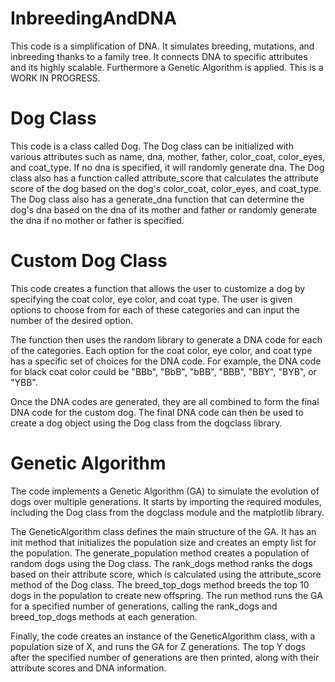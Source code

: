 # InbreedingAndDNA
This code is a simplification of DNA. It simulates breeding, mutations, and inbreeding thanks to a family tree. It connects DNA to specific attributes and its highly scalable. Furthermore a Genetic Algorithm is applied. This is a WORK IN PROGRESS.

# Dog Class

This code is a class called Dog. The Dog class can be initialized with various attributes such as name, dna, mother, father, color_coat, color_eyes, and coat_type. If no dna is specified, it will randomly generate dna. The Dog class also has a function called attribute_score that calculates the attribute score of the dog based on the dog's color_coat, color_eyes, and coat_type. The Dog class also has a generate_dna function that can determine the dog's dna based on the dna of its mother and father or randomly generate the dna if no mother or father is specified.

# Custom Dog Class

This code creates a function that allows the user to customize a dog by specifying the coat color, eye color, and coat type. The user is given options to choose from for each of these categories and can input the number of the desired option.

The function then uses the random library to generate a DNA code for each of the categories. Each option for the coat color, eye color, and coat type has a specific set of choices for the DNA code. For example, the DNA code for black coat color could be "BBb", "BbB", "bBB", "BBB", "BBY", "BYB", or "YBB".

Once the DNA codes are generated, they are all combined to form the final DNA code for the custom dog. The final DNA code can then be used to create a dog object using the Dog class from the dogclass library.

# Genetic Algorithm

The code implements a Genetic Algorithm (GA) to simulate the evolution of dogs over multiple generations. It starts by importing the required modules, including the Dog class from the dogclass module and the matplotlib library.

The GeneticAlgorithm class defines the main structure of the GA. It has an init method that initializes the population size and creates an empty list for the population. The generate_population method creates a population of random dogs using the Dog class. The rank_dogs method ranks the dogs based on their attribute score, which is calculated using the attribute_score method of the Dog class. The breed_top_dogs method breeds the top 10 dogs in the population to create new offspring. The run method runs the GA for a specified number of generations, calling the rank_dogs and breed_top_dogs methods at each generation.

Finally, the code creates an instance of the GeneticAlgorithm class, with a population size of X, and runs the GA for Z generations. The top Y dogs after the specified number of generations are then printed, along with their attribute scores and DNA information.
